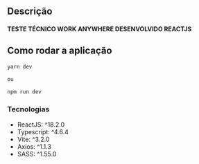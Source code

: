 ## Descrição
#### TESTE TÉCNICO WORK ANYWHERE DESENVOLVIDO REACTJS

## Como rodar a aplicação

```bash
yarn dev

ou

npm run dev
```

### Tecnologias
 * ReactJS: ^18.2.0
 * Typescript: ^4.6.4
 * Vite: ^3.2.0
 * Axios: ^1.1.3
 * SASS: ^1.55.0
